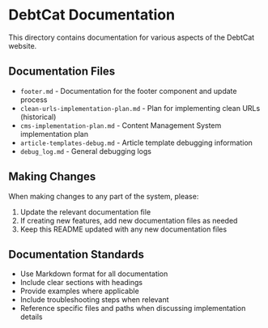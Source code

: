 # DebtCat Documentation

This directory contains documentation for various aspects of the DebtCat website.

## Documentation Files

- `footer.md` - Documentation for the footer component and update process
- `clean-urls-implementation-plan.md` - Plan for implementing clean URLs (historical)
- `cms-implementation-plan.md` - Content Management System implementation plan
- `article-templates-debug.md` - Article template debugging information
- `debug_log.md` - General debugging logs

## Making Changes

When making changes to any part of the system, please:
1. Update the relevant documentation file
2. If creating new features, add new documentation files as needed
3. Keep this README updated with any new documentation files

## Documentation Standards

- Use Markdown format for all documentation
- Include clear sections with headings
- Provide examples where applicable
- Include troubleshooting steps when relevant
- Reference specific files and paths when discussing implementation details

